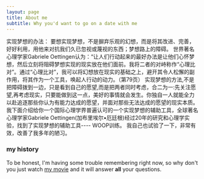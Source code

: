```yaml
---
layout: page
title: About me
subtitle: Why you'd want to go on a date with me
---
```


实现梦想的办法：
要想实现梦想，不是摒弃乐观的幻想，而是将其改进、完善，好好利用，用他来对抗我们久已忽视或蔑视的东西；梦想路上的障碍。
世界著名心理学家Gabriele Oettingen认为：“让人们行动起来的最好办法是让他们心怀梦想，然后立刻将阻碍梦想实现的现实放在他们面前。我将二者的对峙称作“心理比对”。通过“心理比对”，我可以将幻想放在现实的基础之上，避开其令人松懈的副作用，将其作为一个工具，唤起人行动的动力。（第79页）
实现梦想的方法,不是把障碍拨到一边，只是看到自己的愿望,而是把两者同时考虑，合二为一:先关注愿望,再考虑现实，只要能做到这一点，美好的事情就会发生。你独自一人就能全力以赴追逐那些你认为有能力达成的愿望，并面对那些无法达成的愿望的现实本质。
我下面介绍给你一个国际心理学界普遍认可的一个实现梦想的辅助工具，全球著名心理学家Gabriele Oettingen(加布里埃尔•厄廷根)经过20年的研究和心理学实验，找到了实现梦想的辅助工具---- WOOP训练。
我自己也试验了一下，非常有效，改善了我多年的陋习。


### my history

To be honest, I'm having some trouble remembering right now, so why don't you just watch [my movie](http://en.wikipedia.org/wiki/The_Princess_Bride_%28film%29) and it will answer **all** your questions.
